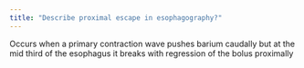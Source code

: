 ```yaml
---
title: "Describe proximal escape in esophagography?"
---
```

Occurs when a primary contraction wave pushes barium caudally but at the mid third of the esophagus it breaks with regression of the bolus proximally

